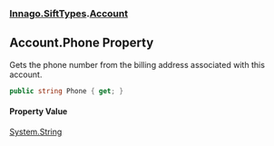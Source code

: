 ### [Innago\.SiftTypes](../index.md 'Innago\.SiftTypes').[Account](index.md 'Innago\.SiftTypes\.Account')

## Account\.Phone Property

Gets the phone number from the billing address associated with this account\.

```csharp
public string Phone { get; }
```

#### Property Value
[System\.String](https://learn.microsoft.com/en-us/dotnet/api/system.string 'System\.String')